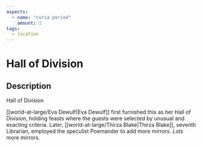 ```yaml
---
aspects: 
  - name: "curia period"
    amount: 1
tags:
  - location
---
```


# Hall of Division

## Description
Hall of Division

[[world-at-large/Eva Dewulf|Eva Dewulf]] first furnished this as her Hall of Division, holding feasts where the guests were selected by unusual and exacting criteria. Later, [[world-at-large/Thirza Blake|Thirza Blake]], seventh Librarian, employed the speculist Poemander to add more mirrors. <i>Lots</i> more mirrors.